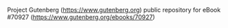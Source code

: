 Project Gutenberg (https://www.gutenberg.org) public repository for
eBook #70927 (https://www.gutenberg.org/ebooks/70927)

